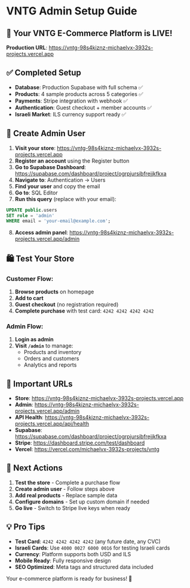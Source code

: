# VNTG Admin Setup Guide

## 🎉 Your VNTG E-Commerce Platform is LIVE!

**Production URL**: https://vntg-98s4kiznz-michaelvx-3932s-projects.vercel.app

## ✅ Completed Setup

- **Database**: Production Supabase with full schema ✅
- **Products**: 4 sample products across 5 categories ✅
- **Payments**: Stripe integration with webhook ✅
- **Authentication**: Guest checkout + member accounts ✅
- **Israeli Market**: ILS currency support ready ✅

## 🔧 Create Admin User

1. **Visit your store**: https://vntg-98s4kiznz-michaelvx-3932s-projects.vercel.app
2. **Register an account** using the Register button
3. **Go to Supabase Dashboard**: https://supabase.com/dashboard/project/ogrpjursibfrejjkfkxa
4. **Navigate to**: Authentication → Users
5. **Find your user** and copy the email
6. **Go to**: SQL Editor
7. **Run this query** (replace with your email):

```sql
UPDATE public.users 
SET role = 'admin' 
WHERE email = 'your-email@example.com';
```

8. **Access admin panel**: https://vntg-98s4kiznz-michaelvx-3932s-projects.vercel.app/admin

## 🛍️ Test Your Store

### Customer Flow:
1. **Browse products** on homepage
2. **Add to cart** 
3. **Guest checkout** (no registration required)
4. **Complete purchase** with test card: `4242 4242 4242 4242`

### Admin Flow:
1. **Login as admin**
2. **Visit `/admin`** to manage:
   - Products and inventory
   - Orders and customers  
   - Analytics and reports

## 🔗 Important URLs

- **Store**: https://vntg-98s4kiznz-michaelvx-3932s-projects.vercel.app
- **Admin**: https://vntg-98s4kiznz-michaelvx-3932s-projects.vercel.app/admin
- **API Health**: https://vntg-98s4kiznz-michaelvx-3932s-projects.vercel.app/api/health
- **Supabase**: https://supabase.com/dashboard/project/ogrpjursibfrejjkfkxa
- **Stripe**: https://dashboard.stripe.com/test/dashboard
- **Vercel**: https://vercel.com/michaelvx-3932s-projects/vntg

## 🎯 Next Actions

1. **Test the store** - Complete a purchase flow
2. **Create admin user** - Follow steps above
3. **Add real products** - Replace sample data
4. **Configure domains** - Set up custom domain if needed
5. **Go live** - Switch to Stripe live keys when ready

## 💡 Pro Tips

- **Test Card**: `4242 4242 4242 4242` (any future date, any CVC)
- **Israeli Cards**: Use `4000 0027 6000 0016` for testing Israeli cards
- **Currency**: Platform supports both USD and ILS
- **Mobile Ready**: Fully responsive design
- **SEO Optimized**: Meta tags and structured data included

Your e-commerce platform is ready for business! 🚀